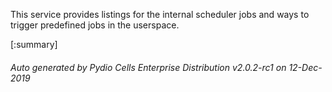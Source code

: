 






This service provides listings for the internal scheduler jobs and ways to trigger predefined jobs in the userspace.

[:summary]

###### Auto generated by Pydio Cells Enterprise Distribution v2.0.2-rc1 on 12-Dec-2019
